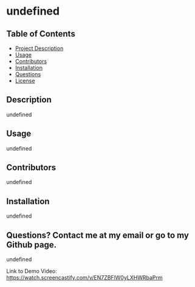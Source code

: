 # undefined

  ## Table of Contents
  - [Project Description](#Description)
  - [Usage](#Usage)
  - [Contributors](#Contributors)
  - [Installation](#Installation)
  - [Questions](#Questions)
  - [License](#License)

  ## Description
  undefined

  ## Usage
  undefined

  ## Contributors
  undefined

  ## Installation
  undefined

  ## Questions? Contact me at my email or go to my Github page.
  
  undefined


Link to Demo Video: https://watch.screencastify.com/v/EN7ZBFlW0yLXHWRbaPrm
